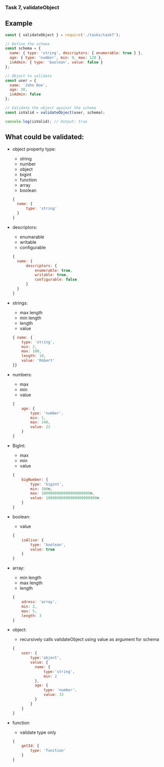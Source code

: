 ### Task 7, validateObject

## Example

```JavaScript
const { validateObject } = require('./tasks/task7');

// Define the schema
const schema = {
  name: { type: 'string', descriptors: { enumerable: true } },
  age: { type: 'number', min: 0, max: 120 },
  isAdmin: { type: 'boolean', value: false }
};

// Object to validate
const user = {
  name: 'John Doe',
  age: 30,
  isAdmin: false
};

// Validate the object against the schema
const isValid = validateObject(user, schema);

console.log(isValid); // Output: true
```

## What could be validated:

- object property type:

  - string
  - number
  - object
  - bigint
  - function
  - array
  - boolean

  ```JavaScript
  {
    name: {
        type: 'string'
    }
  }

  ```

- descriptors:

  - enumarable
  - writable
  - configurable

  ```JavaScript
  {
    name: {
        descriptors: {
            enumerable: true,
            writable: true,
            configurable: false
        }
    }
  }
  ```

- strings:

  - max length
  - min length
  - length
  - value

  ```JavaScript
  { name: {
      type: 'string',
      min: 2,
      max: 100,
      length: 10,
      value: 'Robert'
  }}
  ```

- numbers:

  - max
  - min
  - value

  ```JavaScript
  {
      age: {
          type: 'number',
          min: 1,
          max: 140,
          value: 22
      }
  }
  ```

- BigInt:

  - max
  - min
  - value

  ```JavaScript
  {
      bigNumber: {
          type: 'bigint',
          min: 100n,
          max: 1000000000000000000000n,
          value: 10000000000000000000000n
      }
  }
  ```

- boolean:

  - value

  ```JavaScript
  {
      isAlive: {
          type: 'boolean',
          value: true
      }
  }
  ```

- array:

  - min length
  - max length
  - length

  ```JavaScript
  {
      adress: 'array',
      min: 2,
      max: 5,
      length: 3
  }
  ```

- object:

  - recursively calls validateObject using value as argument for schema

  ```JavaScript
  {
      user: {
          type:'object',
          value: {
            name: {
                type:'string',
                min: 2
            },
            age: {
                type: 'number',
                value: 33
            }
          }
      }
  }
  ```

- function

  - validate type only

  ```JavaScript
  {
      getId: {
          type: 'function'
      }
  }
  ```
